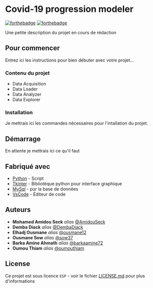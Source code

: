 # Covid-19 progression modeler

[![forthebadge](http://forthebadge.com/images/badges/built-with-love.svg)](http://forthebadge.com)  [![forthebadge](http://forthebadge.com/images/badges/powered-by-electricity.svg)](http://forthebadge.com)

Une petite description du projet en cours de rédaction

## Pour commencer

Entrez ici les instructions pour bien débuter avec votre projet...

### Contenu du projet


- Data Acquisition
- Data Loader
- Data Analyzer
- Data Explorer

### Installation

Je mettrais ici les commandes nécessaires pour l'intallation du projet.

## Démarrage

En attente je mettrais ici ce qu'il faut

## Fabriqué avec

* [Python](https://www.python.org/) - Script
* [Tkinter](https://docs.python.org/3/library/tkinter.html) - Bibliotèque python pour interface graphique
* [MySql](https://www.mysql.com/fr/) - pur la base de données
* [VsCode](https://code.visualstudio.com/) - Éditeur de code


## Auteurs

* **Mohamed Amidou Seck** _alias_ [@AmidouSeck](https://github.com/AmidouSeck)
* **Demba Diack** _alias_ [@DembaDiack](https://github.com/DembaDiack)
* **Elhadj Ousmane** _alias_ [@ousmane12](https://github.com/ousmane12)
* **Ousmane Sow** _alias_ [@sow37](https://github.com/sow37)
* **Barka Amine Ahmath** _alias_ [@barkaamine72](https://github.com/barkaamine72)
* **Oumou Thiam** _alias_ [@oumouthiam](https://github.com/oumouthiam)

## License

Ce projet est sous licence ``ESP`` - voir le fichier [LICENSE.md](LICENSE.md) pour plus d'informations

